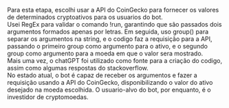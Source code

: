 Para esta etapa, escolhi usar a API do CoinGecko para fornecer os valores de determinados cryptoativos para os usuarios do bot.  
Usei RegEx para validar o comando !run, garantindo que são passados dois argumentos formados apenas por letras. Em seguida, uso group() para separar os argumentos na string, e o codigo faz a requisição para a API, passando o primeiro group como argumento para o ativo, e o segundo group como argumento para a moeda em que o valor sera mostrado.  
Mais uma vez, o chatGPT foi utilizado como fonte para a criação do codigo, assim como algumas respostas do stackoverflow.  
No estado atual, o bot é capaz de receber os argumentos e fazer a requisição usando a API do CoinGecko, disponibilizando o valor do ativo desejado na moeda escolhida. O usuario-alvo do bot, por enquanto, é o investidor de cryptomoedas.
